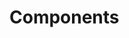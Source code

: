 <!-- Space: Projects -->
<!-- Parent: ZshCheat -->
<!-- Title: Components ZshCheat -->
<!-- Label: ZshCheat -->
<!-- Label: Project -->
<!-- Label: Components -->
<!-- Include: disclaimer.md -->
<!-- Include: ac:toc -->

# Components
